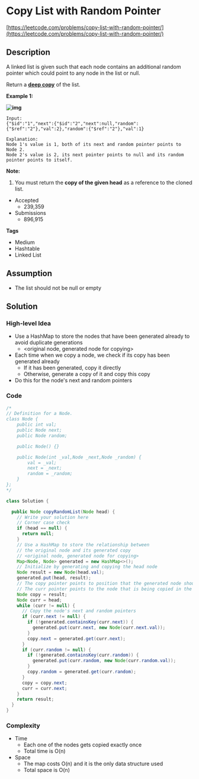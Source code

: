 # Copy List with Random Pointer

[https://leetcode.com/problems/copy-list-with-random-pointer/](https://leetcode.com/problems/copy-list-with-random-pointer/)

## Description

A linked list is given such that each node contains an additional random pointer which could point to any node in the list or null.

Return a [**deep copy**](https://en.wikipedia.org/wiki/Object_copying#Deep_copy) of the list.

**Example 1:**

**![img](https://discuss.leetcode.com/uploads/files/1470150906153-2yxeznm.png)**

```
Input:
{"$id":"1","next":{"$id":"2","next":null,"random":{"$ref":"2"},"val":2},"random":{"$ref":"2"},"val":1}

Explanation:
Node 1's value is 1, both of its next and random pointer points to Node 2.
Node 2's value is 2, its next pointer points to null and its random pointer points to itself.
```

**Note:**

1. You must return the **copy of the given head** as a reference to the cloned list.

- Accepted
  - 239,359
- Submissions
  - 896,915

**Tags**

- Medium
- Hashtable
- Linked List

## Assumption

- The list should not be null or empty

## Solution

### High-level Idea

- Use a HashMap to store the nodes that have been generated already to avoid duplicate generations
  - <original node, generated node for copying>
- Each time when we copy a node, we check if its copy has been generated already
  - If it has been generated, copy it directly
  - Otherwise, generate a copy of it and copy this copy
- Do this for the node's next and random pointers

### Code

```java
/*
// Definition for a Node.
class Node {
    public int val;
    public Node next;
    public Node random;

    public Node() {}

    public Node(int _val,Node _next,Node _random) {
        val = _val;
        next = _next;
        random = _random;
    }
};
*/

class Solution {

  public Node copyRandomList(Node head) {
    // Write your solution here
    // Corner case check
    if (head == null) {
      return null;
    }
    // Use a HashMap to store the relationship between
    // the original node and its generated copy
    // <original node, generated node for copying>
    Map<Node, Node> generated = new HashMap<>();
    // Initialize by generating and copying the head node
    Node result = new Node(head.val);
    generated.put(head, result);
    // The copy pointer points to position that the generated node should go to
    // The curr pointer points to the node that is being copied in the original list
    Node copy = result;
    Node curr = head;
    while (curr != null) {
      // Copy the node's next and random pointers
      if (curr.next != null) {
        if (!generated.containsKey(curr.next)) {
          generated.put(curr.next, new Node(curr.next.val));
        }
        copy.next = generated.get(curr.next);
      }
      if (curr.random != null) {
        if (!generated.containsKey(curr.random)) {
          generated.put(curr.random, new Node(curr.random.val));
        }
        copy.random = generated.get(curr.random);
      }
      copy = copy.next;
      curr = curr.next;
    }
    return result;
  }
}
```

### Complexity

- Time
  - Each one of the nodes gets copied exactly once
  - Total time is O(n)
- Space
  - The map costs O(n) and it is the only data structure used
  - Total space is O(n)
